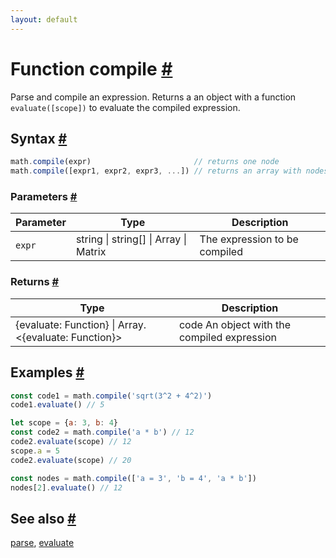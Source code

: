 ```yaml
---
layout: default
---
```


<!-- Note: This file is automatically generated from source code comments. Changes made in this file will be overridden. -->

<h1 id="function-compile">Function compile <a href="#function-compile" title="Permalink">#</a></h1>

Parse and compile an expression.
Returns a an object with a function `evaluate([scope])` to evaluate the
compiled expression.


<h2 id="syntax">Syntax <a href="#syntax" title="Permalink">#</a></h2>

```js
math.compile(expr)                       // returns one node
math.compile([expr1, expr2, expr3, ...]) // returns an array with nodes
```

<h3 id="parameters">Parameters <a href="#parameters" title="Permalink">#</a></h3>

Parameter | Type | Description
--------- | ---- | -----------
`expr` | string &#124; string[] &#124; Array &#124; Matrix |  The expression to be compiled

<h3 id="returns">Returns <a href="#returns" title="Permalink">#</a></h3>

Type | Description
---- | -----------
{evaluate: Function} &#124; Array.&lt;{evaluate: Function}&gt; | code An object with the compiled expression


<h2 id="examples">Examples <a href="#examples" title="Permalink">#</a></h2>

```js
const code1 = math.compile('sqrt(3^2 + 4^2)')
code1.evaluate() // 5

let scope = {a: 3, b: 4}
const code2 = math.compile('a * b') // 12
code2.evaluate(scope) // 12
scope.a = 5
code2.evaluate(scope) // 20

const nodes = math.compile(['a = 3', 'b = 4', 'a * b'])
nodes[2].evaluate() // 12
```


<h2 id="see-also">See also <a href="#see-also" title="Permalink">#</a></h2>

[parse](parse.html),
[evaluate](evaluate.html)
